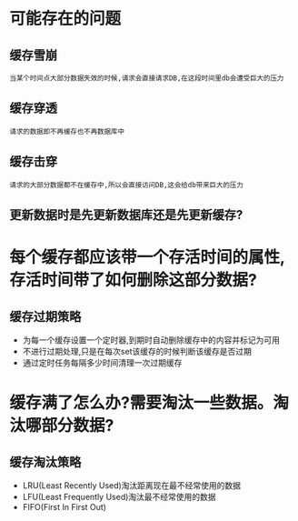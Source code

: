 # 可能存在的问题
## 缓存雪崩
    当某个时间点大部分数据失效的时候,请求会直接请求DB,在这段时间里db会遭受巨大的压力
## 缓存穿透
    请求的数据即不再缓存也不再数据库中
## 缓存击穿
    请求的大部分数据都不在缓存中,所以会直接访问DB,这会给db带来巨大的压力
## 更新数据时是先更新数据库还是先更新缓存?

# 每个缓存都应该带一个存活时间的属性,存活时间带了如何删除这部分数据?
## 缓存过期策略
+ 为每一个缓存设置一个定时器,到期时自动删除缓存中的内容并标记为可用
+ 不进行过期处理,只是在每次set该缓存的时候判断该缓存是否过期
+ 通过定时任务每隔多少时间清理一次过期缓存
# 缓存满了怎么办?需要淘汰一些数据。淘汰哪部分数据?
## 缓存淘汰策略
+ LRU(Least Recently Used)淘汰距离现在最不经常使用的数据
+ LFU(Least Frequently Used)淘汰最不经常使用的数据
+ FIFO(First In First Out)